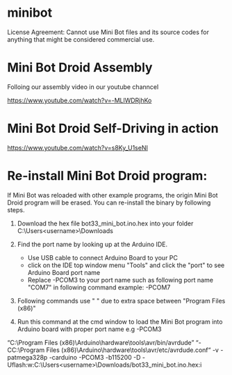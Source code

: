 # minibot
License Agreement: Cannot use Mini Bot files and its source codes for anything that might be considered commercial use.


Mini Bot Droid Assembly
========================
Folloing our assembly video in our youtube channcel 

https://www.youtube.com/watch?v=-MLlWDRjhKo

Mini Bot Droid Self-Driving in action 
====================
https://www.youtube.com/watch?v=s8Ky_U1seNI


Re-install Mini Bot Droid program: 
==================================
If Mini Bot was reloaded with other example programs, the origin Mini Bot Droid program will be erased. You can re-install the binary by following steps.   

1. Download the hex file bot33_mini_bot.ino.hex into your folder C:\Users\<username>\Downloads
2. Find the port name by looking up at the Arduino IDE. 
     - Use USB cable to connect Arduino Board to your PC
     - click on the IDE top window menu "Tools" and click the "port" to see Arduino Board port name
     - Replace -PCOM3 to your port name such as following port name "COM7" in following command
        example: -PCOM7

3. Following commands use " " due to extra space between "Program Files (x86)"
 
4. Run this command at the cmd window to load the Mini Bot program into Arduino board with proper port name e.g -PCOM3

“C:\Program Files (x86)\Arduino\hardware\tools\avr/bin/avrdude” “-CC:\Program Files (x86)\Arduino\hardware\tools\avr/etc/avrdude.conf“ -v -patmega328p -carduino -PCOM3 -b115200 -D -Uflash:w:C:\Users\<username>\Downloads/bot33_mini_bot.ino.hex:i
